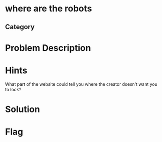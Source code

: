 <h1>where are the robots</h1>

<h2>Category</h2>

<h1>Problem Description</h1>

<h1>Hints</h1>
What part of the website could tell you where the creator doesn't want you to look?

<h1>Solution</h1>

<h1>Flag</h1>
